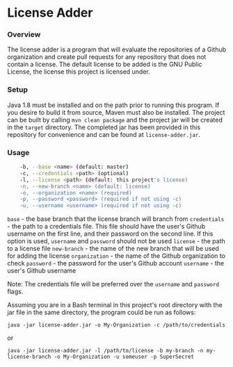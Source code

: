 
# License Adder

### Overview
The license adder is a program that will evaluate the repositories of a Github organization
and create pull requests for any repository that does not contain a license. The default license
to be added is the GNU Public License, the license this project is licensed under.

### Setup
Java 1.8 must be installed and on the path prior to running this program. If you desire to build it from source, Maven must also be installed. The project can be built by calling `mvn clean package` and the 
project jar will be created in the `target` directory. The completed jar has been provided in this repository for convenience and can be found at `license-adder.jar`.

### Usage
```bash
    -b, --base <name> (default: master)
    -c, --credentials <path> (optional)
    -l, --license <path> (default: this project's license)
    -n, --new-branch <name> (default: license)
    -o, --organization <name> (required)
    -p, --password <password> (required if not using -c)
    -u, --username <username> (required if not using -c)
```

`base` - the base branch that the license branch will branch from
`credentials` - the path to a credentials file. This file should have the user's Github username on the
first line, and their password on the second line. If this option is used, `username` and `password`
should not be used
`license` - the path to a license file
`new-branch` - the name of the new branch that will be used for adding the license
`organization` - the name of the Github organization to check
`password` - the password for the user's Github account
`username` - the user's Github username

Note: The credentials file will be preferred over the `username` and `password` flags.


Assuming you are in a Bash terminal in this project's root directory with the jar file in the same directory, the program could be run as follows:

`java -jar license-adder.jar -o My-Organization -c /path/to/credentials`

or

`java -jar license-adder.jar -l /path/to/license -b my-branch -n my-license-branch -o My-Organization -u someuser -p SuperSecret`
